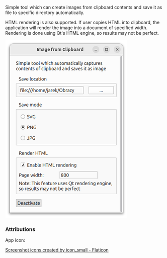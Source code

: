 Simple tool which can create images from clipboard contents
and save it as file to specific directory automatically.

HTML rendering is also supported. If user copies HTML into clipboard,
the application will render the image into a document of specified
width. Rendering is done using Qt's HTML engine, so results may not
be perfect.

![Screenshot](shared/linux/screenshot.png)

### Attributions

App icon:

<a href="https://www.flaticon.com/free-icons/screenshot" title="screenshot icons">Screenshot icons created by icon_small - Flaticon</a>
